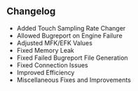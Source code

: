 ## Changelog

- Added Touch Sampling Rate Changer
- Allowed Bugreport on Engine Failure
- Adjusted MFK/EFK Values
- Fixed Memory Leak
- Fixed Failed Bugreport File Generation
- Fixed Connection Issues
- Improved Efficiency
- Miscellaneous Fixes and Improvements
